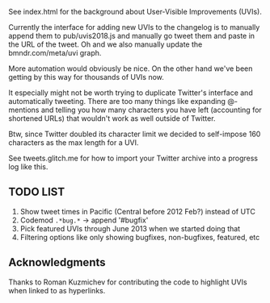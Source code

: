 See index.html for the background about User-Visible Improvements (UVIs).

Currently the interface for adding new UVIs to the changelog is to manually append them to pub/uvis2018.js and manually go tweet them and paste in the URL of the tweet. 
Oh and we also manually update the bmndr.com/meta/uvi graph.

More automation would obviously be nice.
On the other hand we've been getting by this way for thousands of UVIs now.

It especially might not be worth trying to duplicate Twitter's interface and automatically tweeting. 
There are too many things like expanding @-mentions and telling you how many characters you have left (accounting for shortened URLs) that wouldn't work as well outside of Twitter.

Btw, since Twitter doubled its character limit we decided to self-impose 160 characters as the max length for a UVI.

See tweets.glitch.me for how to import your Twitter archive into a progress log like this.


## TODO LIST

1. Show tweet times in Pacific (Central before 2012 Feb?) instead of UTC
1. Codemod `.*bug.*` -> append '#bugfix'
1. Pick featured UVIs through June 2013 when we started doing that
1. Filtering options like only showing bugfixes, non-bugfixes, featured, etc

## Acknowledgments

Thanks to Roman Kuzmichev for contributing the code to highlight UVIs when linked to as hyperlinks.
